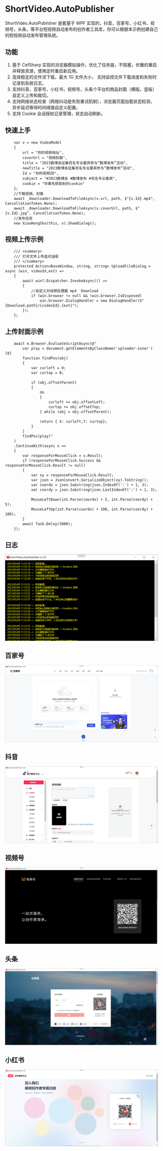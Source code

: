 # ShortVideo.AutoPublisher

ShortVideo.AutoPublisher 是套基于 WPF 实现的，抖音，百家号，小红书，视频号，头条，等平台短视频自动发布的创作者工具库，你可以根据本示例创建自己的短视频自动发布管理系统。

## 功能

1. 基于 CefSharp 实现的浏览器模拟操作，优化了任务链，不阻塞，优雅的重启并释放资源，使用定时重启新应用。
2. 高效稳定的文件流下载，最大 1G 文件大小， 支持监控文件下载进度和失败时记录到系统日志。
3. 支持抖音，百家号，小红书，视频号，头条个平台的商品封面（横版，竖版）自定义上传和裁切。
4. 支持网络状态检查（网络抖动是失败重试机制），浏览器页面加载状态检测，异步延迟等待时间阈值自定义配置。
5. 支持 Cookie 会话授权记录管理，状态自动刷新。

## 快速上手

```
    var v = new VideoModel
    {
        url = "你的视频地址",
        coverUrl = "视频封面",
        title = "2023数博会征集百名专业嘉宾参与“数博发布”活动",
        newTitle = "2023数博会征集百名专业嘉宾参与“数博发布”活动",
        Id = "你的视频ID",
        subject = "#2023数博会 #数博发布 #百名专业嘉宾",
        cookie = "你事先获取到的cookie"
    };
    //下载视频，封面
    await _downloader.DownloadToFileAsync(v.url, path, $"{v.Id}.mp4", CancellationToken.None);
    await _downloader.DownloadToFileAsync(v.coverUrl, path, $"{v.Id}.jpg", CancellationToken.None);
    //发布任务
    new XiaoHongShu(this, v).ShowDialog();
```

## 视频上传示例

```
    /// <summary>
    /// 打开文件上传选对话框
    /// </summary>
    protected Action<BaseWindow, string, string> UploadFileDialog = async (win, videoId,ext) =>
    {
        await win?.Dispatcher.InvokeAsync(() =>
        {
            //自定义对话框处理器 mp4  Download
            if (win.browser != null && !win.browser.IsDisposed)
                win.browser.DialogHandler = new DialogHandler($"{Download.path}/{videoId}.{ext}");
        });
    };
```

## 上传封面示例

```
    await e.Browser.EvaluateScriptAsync(@"
        var play = document.getElementsByClassName('uploader-inner')[0]
        function findPos(obj)
        {
            var curleft = 0;
            var curtop = 0;

            if (obj.offsetParent)
            {
                do
                {
                    curleft += obj.offsetLeft;
                    curtop += obj.offsetTop;
                } while (obj = obj.offsetParent);

                return { X: curleft,Y: curtop};
            }
        }
        findPos(play)"
    )
    .ContinueWith(async x =>
    {
        var responseForMouseClick = x.Result;
        if (responseForMouseClick.Success && responseForMouseClick.Result != null)
        {
            var xy = responseForMouseClick.Result;
            var json = JsonConvert.SerializeObject(xy).ToString();
            var coordx = json.Substring(json.IndexOf(':') + 1, 3);
            var coordy = json.Substring(json.LastIndexOf(':') + 1, 3);

            MouseLeftDown(int.Parse(coordx) + 5, int.Parse(coordy) + 5);
            MouseLeftUp(int.Parse(coordx) + 100, int.Parse(coordy) + 100);
        }
        await Task.Delay(3000);
    });
```

## 日志

<img src="https://github.com/dorisoy/ShortVideo.AutoPublisher/blob/main/Screen/Console.png" />

## 百家号

<img src="https://github.com/dorisoy/ShortVideo.AutoPublisher/blob/main/Screen/Baijiahao.png" />

## 抖音

<img src="https://github.com/dorisoy/ShortVideo.AutoPublisher/blob/main/Screen/Douyin.png" />

## 视频号

<img src="https://github.com/dorisoy/ShortVideo.AutoPublisher/blob/main/Screen/Shipinhao.png" />

## 头条

<img src="https://github.com/dorisoy/ShortVideo.AutoPublisher/blob/main/Screen/Toutiao.png" />

## 小红书

<img src="https://github.com/dorisoy/ShortVideo.AutoPublisher/blob/main/Screen/XiaoHongShu.png" />
